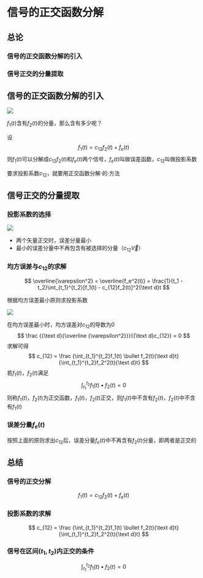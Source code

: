 # 信号的正交函数分解

## 总论

### 信号的正交函数分解的引入

### 信号正交的分量提取

## 信号的正交函数分解的引入

![](https://i.loli.net/2021/10/12/4rwLBsAEGlPI2nz.png)

$f_1(t)$含有$f_2(t)$的分量，那么含有多少呢？

设
$$
f_1(t) = c_{12}f_2(t) + f_e(t)
$$
则$f_1(t)$可以分解成$c_{12}f_2(t)$和$f_e(t)$两个信号，$f_e(t)$叫做误差函数，$c_{12}$叫做投影系数

要求投影系数$c_{12}$，就要用正交函数分解·的·方法

## 信号正交的分量提取

### 投影系数的选择

![](https://i.loli.net/2021/10/12/1a8pRBcZye5QUTn.png)

* 两个矢量正交时，误差分量最小
* 最小的误差分量中不再包含有被选择的分量（$c_{12} \overrightarrow {V}$）

### 均方误差与$c_{12}$的求解

$$
\overline{\varepsilon^2} = \overline{f_e^2(t)} = \frac{1}{t_1 - t_2}\int_{t_1}^{t_2}[f_1(t) - c_{12}f_2(t)]^2{\text d}t
$$

根据均方误差最小原则求投影系数

![](https://i.loli.net/2021/10/12/1pBTxVcWArsHZh3.png)

在均方误差最小时，均方误差对$c_{12}$的导数为0
$$
\frac {{\text d}{\overline {\varepsilon^2}}}{{\text d}c_{12}} = 0
$$
求解可得
$$
c_{12} = \frac {\int_{t_1}^{t_2}f_1(t) \bullet f_2(t){\text d}t}{\int_{t_1}^{t_2}f_2^2(t){\text d}t}
$$
若$f_1(t)$，$f_2(t)$满足
$$
\int_{t_1}^{t_2}f_1(t) \bullet f_2(t) = 0
$$
则称$f_1(t)$，$f_2(t)$为正交函数，$f_1(t)$，$f_2(t)$正交，则$f_1(t)$中不含有$f_2(t)$，$f_2(t)$中不含有$f_1(t)$

### 误差分量$f_e(t)$

按照上面的原则求出$c_{12}$后，误差分量$f_e(t)$中不再含有$f_2(t)$分量，即两者是正交的

## 总结

### 信号的正交分解

$$
f_1(t) = c_{12}f_2(t) + f_e(t)
$$

### 投影系数的求解

$$
c_{12} = \frac {\int_{t_1}^{t_2}f_1(t) \bullet f_2(t){\text d}t}{\int_{t_1}^{t_2}f_2^2(t){\text d}t}
$$

### 信号在区间$(t_1,t_2)$内正交的条件

$$
\int_{t_1}^{t_2}f_1(t) \bullet f_2(t) = 0
$$

